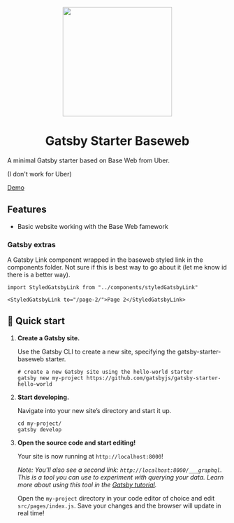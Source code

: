 <p align="center">
  <a href="https://baseweb.design">
    <img width="250px" src="https://res.cloudinary.com/dawr8pobn/image/upload/v1556920604/base-web.svg">
  </a>
</p>
<h1 align="center">
  Gatsby Starter Baseweb
</h1>

A minimal Gatsby starter based on Base Web from Uber.

(I don't work for Uber)

[Demo](https://runningdeveloper.github.io/gatsby-starter-baseweb/)

## Features

- Basic website working with the Base Web famework

### Gatsby extras

A Gatsby Link component wrapped in the baseweb styled link in the components folder. Not sure if this is best way to go about it (let me know id there is a better way).
```
import StyledGatsbyLink from "../components/styledGatsbyLink"

<StyledGatsbyLink to="/page-2/">Page 2</StyledGatsbyLink>
```


<!-- https://baseweb.design/getting-started/setup/

https://baseweb.design/ -->

## 🚀 Quick start

1.  **Create a Gatsby site.**

    Use the Gatsby CLI to create a new site, specifying the gatsby-starter-baseweb starter.

    ```shell
    # create a new Gatsby site using the hello-world starter
    gatsby new my-project https://github.com/gatsbyjs/gatsby-starter-hello-world
    ```

2.  **Start developing.**

    Navigate into your new site’s directory and start it up.

    ```shell
    cd my-project/
    gatsby develop
    ```

3.  **Open the source code and start editing!**

    Your site is now running at `http://localhost:8000`!

    _Note: You'll also see a second link: _`http://localhost:8000/___graphql`_. This is a tool you can use to experiment with querying your data. Learn more about using this tool in the [Gatsby tutorial](https://www.gatsbyjs.org/tutorial/part-five/#introducing-graphiql)._

    Open the `my-project` directory in your code editor of choice and edit `src/pages/index.js`. Save your changes and the browser will update in real time!